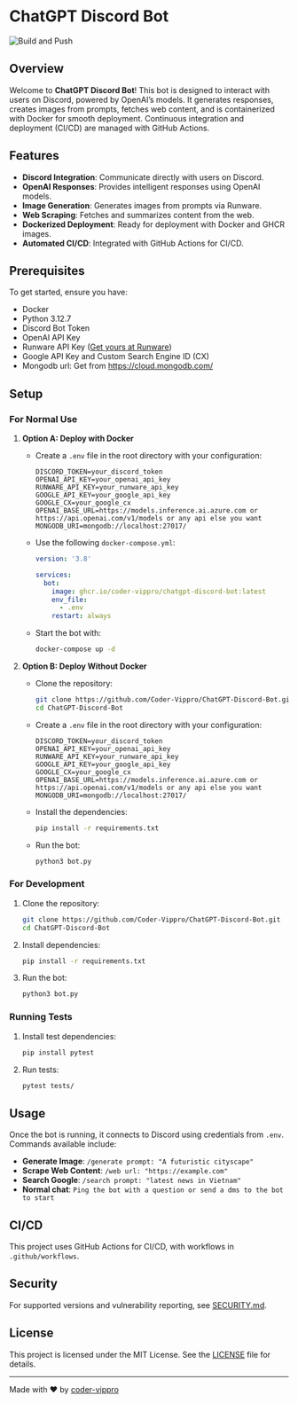 
# ChatGPT Discord Bot

![Build and Push](https://github.com/coder-vippro/ChatGPT-Discord-Bot/actions/workflows/main.yml/badge.svg)

## Overview

Welcome to **ChatGPT Discord Bot**! This bot is designed to interact with users on Discord, powered by OpenAI’s models. It generates responses, creates images from prompts, fetches web content, and is containerized with Docker for smooth deployment. Continuous integration and deployment (CI/CD) are managed with GitHub Actions.

## Features

- **Discord Integration**: Communicate directly with users on Discord.
- **OpenAI Responses**: Provides intelligent responses using OpenAI models.
- **Image Generation**: Generates images from prompts via Runware.
- **Web Scraping**: Fetches and summarizes content from the web.
- **Dockerized Deployment**: Ready for deployment with Docker and GHCR images.
- **Automated CI/CD**: Integrated with GitHub Actions for CI/CD.

## Prerequisites

To get started, ensure you have:

- Docker
- Python 3.12.7
- Discord Bot Token
- OpenAI API Key
- Runware API Key ([Get yours at Runware](https://runware.ai/))
- Google API Key and Custom Search Engine ID (CX)
- Mongodb url: Get from https://cloud.mongodb.com/

## Setup

### For Normal Use

1. **Option A: Deploy with Docker**  
   - Create a `.env` file in the root directory with your configuration:
     ```properties
     DISCORD_TOKEN=your_discord_token
     OPENAI_API_KEY=your_openai_api_key
     RUNWARE_API_KEY=your_runware_api_key
     GOOGLE_API_KEY=your_google_api_key
     GOOGLE_CX=your_google_cx
     OPENAI_BASE_URL=https://models.inference.ai.azure.com or https://api.openai.com/v1/models or any api else you want
     MONGODB_URI=mongodb://localhost:27017/
     ```
   - Use the following `docker-compose.yml`:
     ```yaml
     version: '3.8'

     services:
       bot:
         image: ghcr.io/coder-vippro/chatgpt-discord-bot:latest
         env_file:
           - .env
         restart: always
     ```
   - Start the bot with:
     ```bash
     docker-compose up -d
     ```

2. **Option B: Deploy Without Docker**
   - Clone the repository:
     ```bash
     git clone https://github.com/Coder-Vippro/ChatGPT-Discord-Bot.git
     cd ChatGPT-Discord-Bot
     ```
   - Create a `.env` file in the root directory with your configuration:
     ```properties
     DISCORD_TOKEN=your_discord_token
     OPENAI_API_KEY=your_openai_api_key
     RUNWARE_API_KEY=your_runware_api_key
     GOOGLE_API_KEY=your_google_api_key
     GOOGLE_CX=your_google_cx
     OPENAI_BASE_URL=https://models.inference.ai.azure.com or https://api.openai.com/v1/models or any api else you want
     MONGODB_URI=mongodb://localhost:27017/
     ```
   - Install the dependencies:
     ```bash
     pip install -r requirements.txt
     ```
   - Run the bot:
     ```bash
     python3 bot.py
     ```

### For Development

1. Clone the repository:
   ```bash
   git clone https://github.com/Coder-Vippro/ChatGPT-Discord-Bot.git
   cd ChatGPT-Discord-Bot
   ```
2. Install dependencies:
   ```bash
   pip install -r requirements.txt
   ```
3. Run the bot:
   ```bash
   python3 bot.py
   ```
### Running Tests

1. Install test dependencies:
   ```bash
   pip install pytest
   ```
2. Run tests:
   ```bash
   pytest tests/
   ```

   
## Usage

Once the bot is running, it connects to Discord using credentials from `.env`. Commands available include:

- **Generate Image**: `/generate prompt: "A futuristic cityscape"`
- **Scrape Web Content**: `/web url: "https://example.com"`
- **Search Google**: `/search prompt: "latest news in Vietnam"`
- **Normal chat**: `Ping the bot with a question or send a dms to the bot to start`

## CI/CD

This project uses GitHub Actions for CI/CD, with workflows in `.github/workflows`.

## Security

For supported versions and vulnerability reporting, see [SECURITY.md](SECURITY.md).

## License

This project is licensed under the MIT License. See the [LICENSE](LICENSE) file for details.

---

Made with ❤️ by [coder-vippro](https://github.com/coder-vippro)
